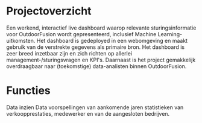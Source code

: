 # Projectoverzicht

Een werkend, interactief live dashboard waarop relevante sturingsinformatie voor OutdoorFusion wordt gepresenteerd, inclusief Machine Learning-uitkomsten. 
Het dashboard is gedeployed in een webomgeving en maakt gebruik van de verstrekte gegevens als primaire bron. Het dashboard is zeer breed inzetbaar zijn en zich richten op allerlei management-/sturingsvragen en KPI's. Daarnaast is het project gemakkelijk overdraagbaar naar (toekomstige) data-analisten binnen OutdoorFusion.

# Functies
Data inzien
Data voorspellingen van aankomende jaren
statistieken van verkoopprestaties, medewerker en van de aangesloten bedrijven.
